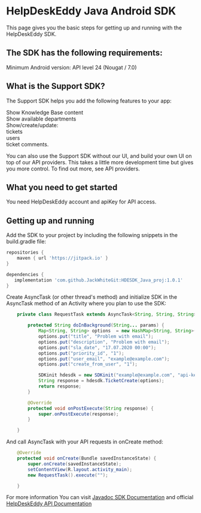 HelpDeskEddy Java Android SDK
==================

This page gives you the basic steps for getting up and running with the HelpDeskEddy SDK.

## The SDK has the following requirements:

Minimum Android version: API level 24 (Nougat / 7.0)

## What is the Support SDK?
The Support SDK helps you add the following features to your app:

Show Knowledge Base content<br/>
Show available departments<br/>
Show/create/update:<br/>
tickets<br/>
users<br/>
ticket comments.

You can also use the Support SDK without our UI, and build your own UI on top of our API providers. This takes a little more development time but gives you more control. To find out more, see API providers.

## What you need to get started
You need HelpDeskEddy account and apiKey for API access. 

## Getting up and running
Add the SDK to your project by including the following snippets in the build.gradle file:
```groovy
repositories {
    maven { url 'https://jitpack.io' }
}
```
```groovy
dependencies {
   implementation 'com.github.JackWhiteGit:HDESDK_Java_proj:1.0.1'
}
```
Create AsyncTask (or other thread's method) and initialize SDK in the AsyncTask method of an Activity where you plan to use the SDK:

```java
    private class RequestTask extends AsyncTask<String, String, String> {

        protected String doInBackground(String... params) {
            Map<String, String> options  = new HashMap<String, String>();
            options.put("title", "Problem with email");
            options.put("description", "Problem with email");
            options.put("sla_date", "17.07.2020 00:00");
            options.put("priority_id", "1");
            options.put("user_email", "example@example.com");
            options.put("create_from_user", "1");

            SDKinit hdesdk = new SDKinit("example@example.com", "api-key", "https://example.helpdeskeddy.com");
            String response = hdesdk.TicketCreate(options);
            return response;
        }

        @Override
        protected void onPostExecute(String response) {
            super.onPostExecute(response);
        }

    }
```

And call AsyncTask with your API requests in onCreate method:

```java
    @Override
    protected void onCreate(Bundle savedInstanceState) {
        super.onCreate(savedInstanceState);
        setContentView(R.layout.activity_main);
        new RequestTask().execute("");

    }
```   
For more information You can visit [Javadoc SDK Documentation](http://demo3.newsite.lv/HDE_JAVA_SDK/index.html) and official [HelpDeskEddy API Documentation](https://helpdeskeddy.ru/api.html)
